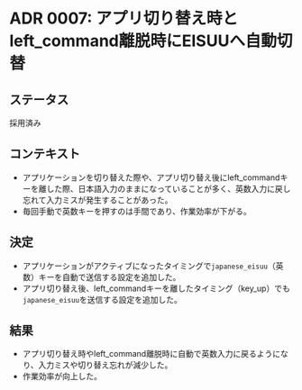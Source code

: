 # ADR 0007: アプリ切り替え時とleft_command離脱時にEISUUへ自動切替

## ステータス
採用済み

## コンテキスト
- アプリケーションを切り替えた際や、アプリ切り替え後にleft_commandキーを離した際、日本語入力のままになっていることが多く、英数入力に戻し忘れて入力ミスが発生することがあった。
- 毎回手動で英数キーを押すのは手間であり、作業効率が下がる。

## 決定
- アプリケーションがアクティブになったタイミングで`japanese_eisuu`（英数）キーを自動で送信する設定を追加した。
- アプリ切り替え後、left_commandキーを離したタイミング（key_up）でも`japanese_eisuu`を送信する設定を追加した。

## 結果
- アプリ切り替え時やleft_command離脱時に自動で英数入力に戻るようになり、入力ミスや切り替え忘れが減少した。
- 作業効率が向上した。 